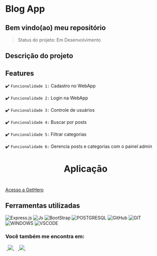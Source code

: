 <h1>Blog App</h1>

<h2>Bem vindo(ao) meu repositório</h2>

>Status do projeto: Em Desenvolvimento

## Descrição do projeto

 <p align="justify"></p>
 
## Features

:heavy_check_mark: `Funcionalidade 1:` Cadastro no WebApp

:heavy_check_mark: `Funcionalidade 2:`  Login na WebApp

:heavy_check_mark: `Funcionalidade 3:`  Controle de usuários

:heavy_check_mark: `Funcionalidade 4:` Buscar por posts

:heavy_check_mark: `Funcionalidade 5:` Filtrar categorias

:heavy_check_mark: `Funcionalidade 6:` Gerencia posts e categorias com o painel admin

 
<div align='center'>
    <h1>Aplicação<h1>
</div>
<a href="http://haba.pythonanywhere.com/">Acesso a GetHero</a>
            
## Ferramentas utilizadas

![Express.js](https://img.shields.io/badge/Express.js-404D59?style=for-the-badge)
![Js](https://img.shields.io/badge/JavaScript-323330?style=for-the-badge&logo=javascript&logoColor=F7DF1E)
![BootStrap](https://img.shields.io/badge/Bootstrap-563D7C?style=for-the-badge&logo=bootstrap&logoColor=white)
![POSTGRESQL](https://img.shields.io/badge/PostgreSQL-316192?style=for-the-badge&logo=postgresql&logoColor=white)
![GitHub](https://img.shields.io/badge/GitHub-100000?style=for-the-badge&logo=github&logoColor=white)
![GIT](https://img.shields.io/badge/Git-E34F26?style=for-the-badge&logo=git&logoColor=white)
![WINDOWS](https://img.shields.io/badge/Windows-017AD7?style=for-the-badge&logo=windows&logoColor=white)
![VSCODE](https://img.shields.io/badge/-Visual%20Studio%20Code-333333?style=flat&logo=visual-studio-code&logoColor=007ACC)

### Você também me encontra em:
&nbsp;<a href="https://www.linkedin.com/in/habacuque-gosch-de-oliveira-993b45264/">
  <img src="https://img.shields.io/badge/linkedin-%230077B5.svg?style=for-the-badge&logo=linkedin&logoColor=white">
</a>&nbsp;
&nbsp;<a href="https://www.instagram.com/gosch_tlgd">
  <img src="https://img.shields.io/badge/Instagram-%23E4405F.svg?style=for-the-badge&logo=Instagram&logoColor=white">
</a>&nbsp;

